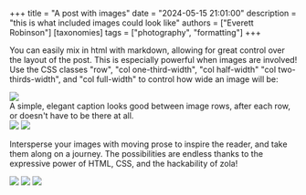 +++
title =  "A post with images"
date = "2024-05-15 21:01:00"
description = "this is what included images could look like"
authors = ["Everett Robinson"]
[taxonomies]
tags = ["photography", "formatting"]
+++

You can easily mix in html with markdown, allowing for great control over the layout of the post. This is especially powerful when images are involved! Use the CSS classes "row", "col one-third-width", "col half-width" "col two-thirds-width", and "col full-width" to control how wide an image will be:

<div class="row">
	<img loading="lazy" class="col full-width" src="/img/1.jpg">
</div>
<div class="col full-width caption">
	A simple, elegant caption looks good between image rows, after each row, or doesn't have to be there at all. 
</div>
<div class="row">
	<img loading="lazy" class="col two-thirds-width" src="/img/2.jpg">
	<img loading="lazy" class="col one-third-width" src="/img/4.jpg">
</div>

Intersperse your images with moving prose to inspire the reader, and take them along on a journey. The possibilities are endless thanks to the expressive power of HTML, CSS, and the hackability of zola!

<div class="row">
	<img loading="lazy" class="col one-third-width" src="/img/5.jpg">
	<img loading="lazy" class="col one-third-width" src="/img/6.jpg">
	<img loading="lazy" class="col one-third-width" src="/img/3.jpg">
</div>
